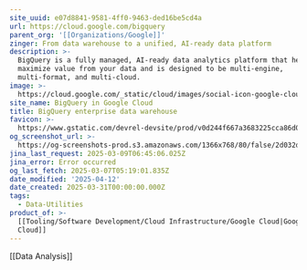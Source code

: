 ```yaml
---
site_uuid: e07d8841-9581-4ff0-9463-ded16be5cd4a
url: https://cloud.google.com/bigquery
parent_org: '[[Organizations/Google]]'
zinger: From data warehouse to a unified, AI-ready data platform
description: >-
  BigQuery is a fully managed, AI-ready data analytics platform that helps you
  maximize value from your data and is designed to be multi-engine,
  multi-format, and multi-cloud.
image: >-
  https://cloud.google.com/_static/cloud/images/social-icon-google-cloud-1200-630.png
site_name: BigQuery in Google Cloud
title: BigQuery enterprise data warehouse
favicon: >-
  https://www.gstatic.com/devrel-devsite/prod/v0d244f667a3683225cca86d0ecf9b9b81b1e734e55a030bdcd3f3094b835c987/cloud/images/favicons/onecloud/favicon.ico
og_screenshot_url: >-
  https://og-screenshots-prod.s3.amazonaws.com/1366x768/80/false/2d032dc582689e8c0ecea7fc7bfa31899935ccda141d15f853627492ec5e02ab.jpeg
jina_last_request: 2025-03-09T06:45:06.025Z
jina_error: Error occurred
og_last_fetch: 2025-03-07T05:19:01.835Z
date_modified: '2025-04-12'
date_created: 2025-03-31T00:00:00.000Z
tags:
  - Data-Utilities
product_of: >-
  [[Tooling/Software Development/Cloud Infrastructure/Google Cloud|Google
  Cloud]]
---
```












[[Data Analysis]]
